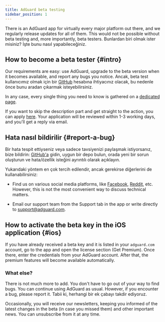 ```yaml
---
title: AdGuard beta testing
sidebar_position: 1
---
```


There is an AdGuard app for virtually every major platform out there, and we regularly release updates for all of them. This would not be possible without beta testing and, more importantly, beta testers. Bunlardan biri olmak ister misiniz? İşte bunu nasıl yapabileceğiniz.

## How to become a beta tester {#intro}

Our requirements are easy: use AdGuard, upgrade to the beta version when it becomes available, and report any bugs you notice. Ancak, beta test kullanıcımız olmak için bir [GitHub](https://github.com/) hesabına ihtiyacınız olacak, bu nedenle önce bunu aradan çıkarmak isteyebilirsiniz.

In any case, every single thing you need to know is gathered on a [dedicated page](https://adguard.com/beta.html).

If you want to skip the description part and get straight to the action, you can apply [here](https://surveys.adguard.com/beta_testing_program/form.html). Your application will be reviewed within 1-3 working days, and you'll get a reply via email.

## Hata nasıl bildirilir {#report-a-bug}

Bir hata tespit ettiyseniz veya sadece tavsiyenizi paylaşmak istiyorsanız, bize bildirin: [GitHub'a](https://github.com/AdguardTeam/) gidin, uygun bir depo bulun, orada yeni bir sorun oluşturun ve hata/özellik isteğini ayrıntılı olarak açıklayın.

Yukarıdaki yöntem en çok tercih edilendir, ancak gerekirse diğerlerini de kullanabilirsiniz:

- Find us on various social media platforms, like [Facebook](https://www.facebook.com/AdguardEn/), [Reddit](https://www.reddit.com/r/Adguard/), etc. However, this is not the most convenient way to discuss technical matters.

- Email our support team from the Support tab in the app or write directly to [support@adguard.com](mailto:support@adguard.com).

## How to activate the beta key in the iOS application {#ios}

If you have already received a beta key and it is listed in your `adguard.com` account, go to the app and open the license section (Get Premium). Once there, enter the credentials from your AdGuard account. After that, the premium features will become available automatically.

### What else?

There is not much more to add. You don't have to go out of your way to find bugs. You can continue using AdGuard as usual. However, if you encounter a bug, please report it. Tabii ki, herhangi bir ek çabayı takdir ediyoruz.

Occasionally, you will receive our newsletters, keeping you informed of the latest changes in the beta (in case you missed them) and other important news. You can unsubscribe from it at any time.
